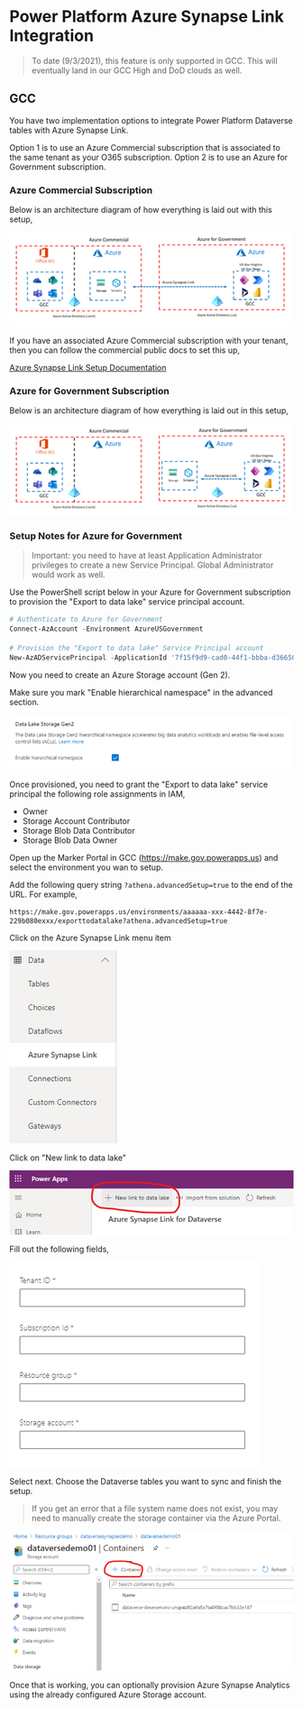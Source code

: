 # Power Platform Azure Synapse Link Integration
> To date (9/3/2021), this feature is only supported in GCC.  This will eventually land in our GCC High and DoD clouds as well.

## GCC

You have two implementation options to integrate Power Platform Dataverse tables with Azure Synapse Link.  

Option 1 is to use an Azure Commercial subscription that is associated to the same tenant as your O365 subscription.  Option 2 is to use an Azure for Government subscription.

### Azure Commercial Subscription
Below is an architecture diagram of how everything is laid out with this setup,

![Synapse with Azure Commercial](files/Slide1.PNG)

If you have an associated Azure Commercial subscription with your tenant, then you can follow the commercial public docs to set this up,

[Azure Synapse Link Setup Documentation](https://docs.microsoft.com/en-us/powerapps/maker/data-platform/azure-synapse-link-synapse)

### Azure for Government Subscription

Below is an architecture diagram of how everything is laid out in this setup,

![Synapse with Azure for Government](files/Slide2.PNG)

### Setup Notes for Azure for Government

> Important: you need to have at least Application Administrator privileges to create a new Service Principal. Global Administrator would work as well.  

Use the PowerShell script below in your Azure for Government subscription to provision the "Export to data lake" service principal account.

```powershell
# Authenticate to Azure for Government
Connect-AzAccount -Environment AzureUSGovernment 

# Provision the "Export to data lake" Service Principal account
New-AzADServicePrincipal -ApplicationId '7f15f9d9-cad0-44f1-bbba-d36650e07765' 
```

Now you need to create an Azure Storage account (Gen 2).

Make sure you mark "Enable hierarchical namespace" in the advanced section.

![Enable hierarchical namespace](files/enable_hierarchical_namespace.png)

Once provisioned, you need to grant the "Export to data lake" service principal the following role assignments in IAM,

* Owner
* Storage Account Contributor
* Storage Blob Data Contributor
* Storage Blob Data Owner

Open up the Marker Portal in GCC (https://make.gov.powerapps.us) and select the environment you wan to setup.

Add the following query string ```?athena.advancedSetup=true``` to the end of the URL.  For example,

```
https://make.gov.powerapps.us/environments/aaaaaa-xxx-4442-8f7e-229b080exxx/exporttodatalake?athena.advancedSetup=true
```

Click on the Azure Synapse Link menu item

![Azure Synapse Menu Item](files/AzureSynapseMenuItem.png)

Click on "New link to data lake"

![New Link to Data Lake Icon](files/new_link_to_data_lake.png)

Fill out the following fields,

![Azure Synapse Form Input](files/GovStorageOptions.png)

Select next.  Choose the Dataverse tables you want to sync and finish the setup.

> If you get an error that a file system name does not exist, you may need to manually create the storage container via the Azure Portal.

![Azure Gov Portal Workaround](files/storageworkaround.png)

Once that is working, you can optionally provision Azure Synapse Analytics using the already configured Azure Storage account.
